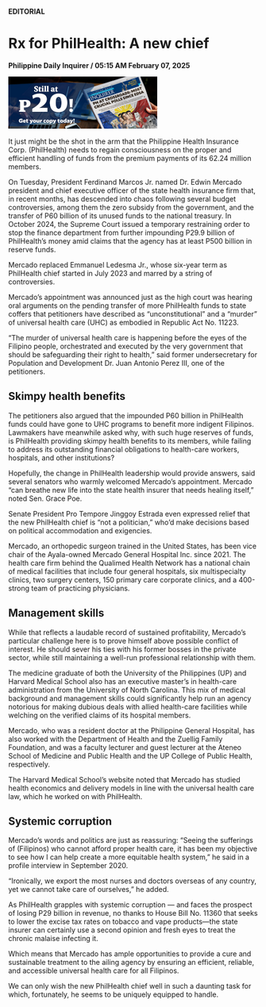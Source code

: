 **EDITORIAL**

# Rx for PhilHealth: A new chief

****Philippine Daily Inquirer / 05:15 AM February 07, 2025****

![Image](https://raw.githubusercontent.com/github-jl14/scrapy_api/refs/heads/main/images/editorial02072025.png)

It just might be the shot in the arm that the Philippine Health Insurance Corp. (PhilHealth) needs to regain consciousness on the proper and efficient handling of funds from the premium payments of its 62.24 million members.

On Tuesday, President Ferdinand Marcos Jr. named Dr. Edwin Mercado president and chief executive officer of the state health insurance firm that, in recent months, has descended into chaos following several budget controversies, among them the zero subsidy from the government, and the transfer of P60 billion of its unused funds to the national treasury. In October 2024, the Supreme Court issued a temporary restraining order to stop the finance department from further impounding P29.9 billion of PhilHealth’s money amid claims that the agency has at least P500 billion in reserve funds.

Mercado replaced Emmanuel Ledesma Jr., whose six-year term as PhilHealth chief started in July 2023 and marred by a string of controversies.

Mercado’s appointment was announced just as the high court was hearing oral arguments on the pending transfer of more PhilHealth funds to state coffers that petitioners have described as “unconstitutional” and a “murder” of universal health care (UHC) as embodied in Republic Act No. 11223.

“The murder of universal health care is happening before the eyes of the Filipino people, orchestrated and executed by the very government that should be safeguarding their right to health,” said former undersecretary for Population and Development Dr. Juan Antonio Perez III, one of the petitioners.

## Skimpy health benefits

The petitioners also argued that the impounded P60 billion in PhilHealth funds could have gone to UHC programs to benefit more indigent Filipinos. Lawmakers have meanwhile asked why, with such huge reserves of funds, is PhilHealth providing skimpy health benefits to its members, while failing to address its outstanding financial obligations to health-care workers, hospitals, and other institutions?

Hopefully, the change in PhilHealth leadership would provide answers, said several senators who warmly welcomed Mercado’s appointment. Mercado “can breathe new life into the state health insurer that needs healing itself,” noted Sen. Grace Poe.

Senate President Pro Tempore Jinggoy Estrada even expressed relief that the new PhilHealth chief is “not a politician,” who’d make decisions based on political accommodation and exigencies.

Mercado, an orthopedic surgeon trained in the United States, has been vice chair of the Ayala-owned Mercado General Hospital Inc. since 2021. The health care firm behind the Qualimed Health Network has a national chain of medical facilities that include four general hospitals, six multispecialty clinics, two surgery centers, 150 primary care corporate clinics, and a 400-strong team of practicing physicians.

## Management skills

While that reflects a laudable record of sustained profitability, Mercado’s particular challenge here is to prove himself above possible conflict of interest. He should sever his ties with his former bosses in the private sector, while still maintaining a well-run professional relationship with them.

The medicine graduate of both the University of the Philippines (UP) and Harvard Medical School also has an executive master’s in health-care administration from the University of North Carolina. This mix of medical background and management skills could significantly help run an agency notorious for making dubious deals with allied health-care facilities while welching on the verified claims of its hospital members.

Mercado, who was a resident doctor at the Philippine General Hospital, has also worked with the Department of Health and the Zuellig Family Foundation, and was a faculty lecturer and guest lecturer at the Ateneo School of Medicine and Public Health and the UP College of Public Health, respectively.

The Harvard Medical School’s website noted that Mercado has studied health economics and delivery models in line with the universal health care law, which he worked on with PhilHealth.

## Systemic corruption

Mercado’s words and politics are just as reassuring: “Seeing the sufferings of (Filipinos) who cannot afford proper health care, it has been my objective to see how I can help create a more equitable health system,” he said in a profile interview in September 2020.

“Ironically, we export the most nurses and doctors overseas of any country, yet we cannot take care of ourselves,” he added.

As PhilHealth grapples with systemic corruption — and faces the prospect of losing P29 billion in revenue, no thanks to House Bill No. 11360 that seeks to lower the excise tax rates on tobacco and vape products—the state insurer can certainly use a second opinion and fresh eyes to treat the chronic malaise infecting it.

Which means that Mercado has ample opportunities to provide a cure and sustainable treatment to the ailing agency by ensuring an efficient, reliable, and accessible universal health care for all Filipinos.

We can only wish the new PhilHealth chief well in such a daunting task for which, fortunately, he seems to be uniquely equipped to handle.